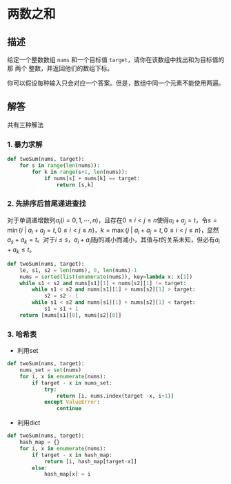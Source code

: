 # 两数之和 

## 描述

给定一个整数数组 `nums` 和一个目标值 `target`，请你在该数组中找出和为目标值的那 两个 整数，并返回他们的数组下标。

你可以假设每种输入只会对应一个答案。但是，数组中同一个元素不能使用两遍。

## 解答

共有三种解法

### 1. 暴力求解


```python
def twoSum(nums, target):
    for s in range(len(nums)):
        for k in range(s+1, len(nums)):
            if nums[s] + nums[k] == target:
                return [s,k]
```

### 2. 先排序后首尾递进查找
对于单调递增数列$a_i (i=0,1,\cdots,n)$，且存在$0\leq i<j\leq n$使得$a_i+a_j=t$，令$s=\min\{i~|~a_i+a_j=t, 0\leq i<j\leq n\}$，$k=\max\{j~|~a_i+a_j=t, 0\leq i<j\leq n\}$，显然$a_s+a_k=t$。对于$i\leq s$，$a_i+a_j$随$j$的减小而减小，其值与$t$的关系未知，但必有$a_i+a_k\leq t$。



```python
def twoSum(nums, target):
    le, s1, s2 = len(nums), 0, len(nums)-1
    nums = sorted(list(enumerate(nums)), key=lambda x: x[1])
    while s1 < s2 and nums[s1][1] + nums[s2][1] != target:
        while s1 < s2 and nums[s1][1] + nums[s2][1] > target:
            s2 = s2 - 1
        while s1 < s2 and nums[s1][1] + nums[s2][1] < target:
            s1 = s1 + 1
    return [nums[s1][0], nums[s2][0]]
```

### 3. 哈希表

* 利用set


```python
def twoSum(nums, target):
    nums_set = set(nums)
    for i, x in enumerate(nums):
        if target - x in nums_set: 
            try:
                return [i, nums.index(target -x, i+1)]
            except ValueError:
                continue
```

* 利用dict


```python
def twoSum(nums, target):
    hash_map = {}
    for i, x in enumerate(nums):
        if target - x in hash_map:
            return [i, hash_map[target-x]]
        else:
            hash_map[x] = i
```
